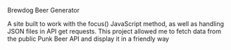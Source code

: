Brewdog Beer Generator 

A site built to work with the focus() JavaScript method, as well as handling JSON files in API get requests. This project allowed me to fetch data from the public Punk Beer API and display it in a friendly way
